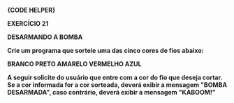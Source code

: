 **{CODE HELPER}**

**EXERCÍCIO 21**

**DESARMANDO A BOMBA**

**Crie um programa que sorteie uma das cinco cores de fios abaixo:**

**BRANCO PRETO AMARELO VERMELHO AZUL**

**A seguir solicite do usuário que entre com a cor do fio que deseja cortar. Se a cor informada for a cor sorteada, deverá exibir a mensagem "BOMBA DESARMADA", caso contrário, deverá exibir a mensagem "KABOOM!"**
